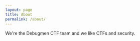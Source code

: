 ```yaml
---
layout: page
title: About
permalink: /about/
---
```


We're the Debugmen CTF team and we like CTFs and security.